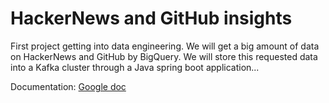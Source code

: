 # HackerNews and GitHub insights


First project getting into data engineering. We will get a big amount of data on HackerNews and GitHub by BigQuery. We will store this requested data into a Kafka cluster through a Java spring boot application...


Documentation: [Google doc](https://docs.google.com/document/d/1nfjselzvqzASptw_VASdLWIO7K77BOrIVmp49HHik2g/edit?usp=sharing)
